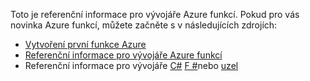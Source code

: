 Toto je referenční informace pro vývojáře Azure funkcí. Pokud pro vás novinka Azure funkcí, můžete začněte s v následujících zdrojích:

* [Vytvoření první funkce Azure](../articles/azure-functions/functions-create-first-azure-function.md)
* [Referenční informace pro vývojáře Azure funkcí](../articles/azure-functions/functions-reference.md)
* Referenční informace pro vývojáře [C#](../articles/azure-functions/functions-reference-csharp.md) [F #](../articles/azure-functions/functions-reference-fsharp.md)nebo [uzel](../articles/azure-functions/functions-reference-node.md)
